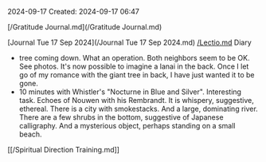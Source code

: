 2024-09-17
Created: 2024-09-17 06:47

[/Gratitude Journal.md](/Gratitude Journal.md)

[Journal Tue 17 Sep 2024](/Journal Tue 17 Sep 2024.md)
[/Lectio.md](/Lectio.md)
Diary 
- tree coming down. What an operation. Both neighbors seem to be OK. See photos. It's now possible to imagine a lanai in the back. Once I let go of my romance with the giant tree in back, I have just wanted it to be gone.
- 10 minutes with Whistler's "Nocturne in Blue and Silver". Interesting task. Echoes of Nouwen with his Rembrandt. It is whispery, suggestive, ethereal. There is a city with smokestacks. And a large, dominating river. There are a few shrubs in the bottom, suggestive of Japanese calligraphy. And a mysterious object, perhaps standing on a small beach. 

[[/Spiritual Direction Training.md]]
